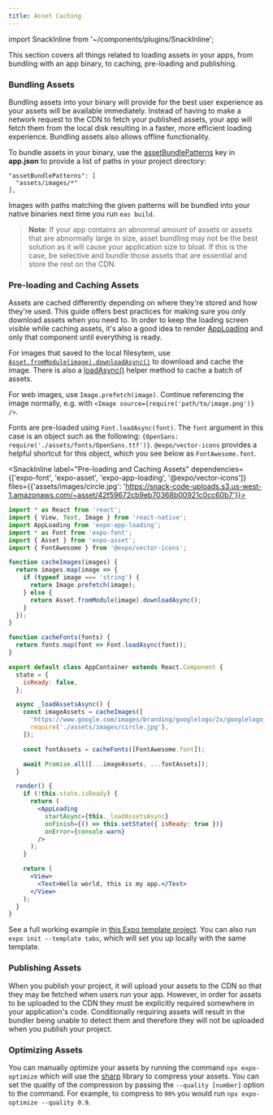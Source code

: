 ```yaml
---
title: Asset Caching
---
```


import SnackInline from '~/components/plugins/SnackInline';

This section covers all things related to loading assets in your apps, from bundling with an app binary, to caching, pre-loading and publishing.

### Bundling Assets

Bundling assets into your binary will provide for the best user experience as your assets will be available immediately. Instead of having to make a network request to the CDN to fetch your published assets, your app will fetch them from the local disk resulting in a faster, more efficient loading experience. Bundling assets also allows offline functionality.

To bundle assets in your binary, use the [assetBundlePatterns](../workflow/configuration.md) key in **app.json** to provide a list of paths in your project directory:

```
"assetBundlePatterns": [
  "assets/images/*"
],
```

Images with paths matching the given patterns will be bundled into your native binaries next time you run `eas build`.

> **Note**: If your app contains an abnormal amount of assets or assets that are abnormally large in size, asset bundling may not be the best solution as it will cause your application size to bloat. If this is the case, be selective and bundle those assets that are essential and store the rest on the CDN.

### Pre-loading and Caching Assets

Assets are cached differently depending on where they're stored and how they're used. This guide offers best practices for making sure you only download assets when you need to. In order to keep the loading screen visible while caching assets, it's also a good idea to render [AppLoading](../versions/latest/sdk/app-loading.md#app-loading) and only that component until everything is ready.

For images that saved to the local filesytem, use [`Asset.fromModule(image).downloadAsync()`](../versions/latest/sdk/asset.md) to download and cache the image. There is also a [loadAsync()](../versions/latest/sdk/asset.md#expoassetloadasyncmodules) helper method to cache a batch of assets.

For web images, use `Image.prefetch(image)`. Continue referencing the image normally, e.g. with `<Image source={require('path/to/image.png')} />`.

Fonts are pre-loaded using `Font.loadAsync(font)`. The `font`
argument in this case is an object such as the following: `{OpenSans: require('./assets/fonts/OpenSans.ttf')}`. `@expo/vector-icons` provides a helpful shortcut for this object, which you see below as `FontAwesome.font`.

<SnackInline
label="Pre-loading and Caching Assets"
dependencies={['expo-font', 'expo-asset', 'expo-app-loading', '@expo/vector-icons']}
files={{'assets/images/circle.jpg': 'https://snack-code-uploads.s3.us-west-1.amazonaws.com/~asset/42f59672cb9eb70368b00921c0cc60b7'}}>

```jsx
import * as React from 'react';
import { View, Text, Image } from 'react-native';
import AppLoading from 'expo-app-loading';
import * as Font from 'expo-font';
import { Asset } from 'expo-asset';
import { FontAwesome } from '@expo/vector-icons';

function cacheImages(images) {
  return images.map(image => {
    if (typeof image === 'string') {
      return Image.prefetch(image);
    } else {
      return Asset.fromModule(image).downloadAsync();
    }
  });
}

function cacheFonts(fonts) {
  return fonts.map(font => Font.loadAsync(font));
}

export default class AppContainer extends React.Component {
  state = {
    isReady: false,
  };

  async _loadAssetsAsync() {
    const imageAssets = cacheImages([
      'https://www.google.com/images/branding/googlelogo/2x/googlelogo_color_272x92dp.png',
      require('./assets/images/circle.jpg'),
    ]);

    const fontAssets = cacheFonts([FontAwesome.font]);

    await Promise.all([...imageAssets, ...fontAssets]);
  }

  render() {
    if (!this.state.isReady) {
      return (
        <AppLoading
          startAsync={this._loadAssetsAsync}
          onFinish={() => this.setState({ isReady: true })}
          onError={console.warn}
        />
      );
    }

    return (
      <View>
        <Text>Hello world, this is my app.</Text>
      </View>
    );
  }
}
```

</SnackInline>

See a full working example in [this Expo template project](https://github.com/expo/expo/blob/sdk-36/templates/expo-template-tabs/App.js). You can also run `expo init --template tabs`, which will set you up locally with the same template.

### Publishing Assets

When you publish your project, it will upload your assets to the CDN so that they may be fetched when users run your app. However, in order for assets to be uploaded to the CDN they must be explicitly required somewhere in your application's code. Conditionally requiring assets will result in the bundler being unable to detect them and therefore they will not be uploaded when you publish your project.

### Optimizing Assets

You can manually optimize your assets by running the command `npx expo-optimize` which will use the [sharp](https://sharp.pixelplumbing.com/en/stable/) library to compress your assets. You can set the quality of the compression by passing the `--quality [number]` option to the command. For example, to compress to `90%` you would run `npx expo-optimize --quality 0.9`.
